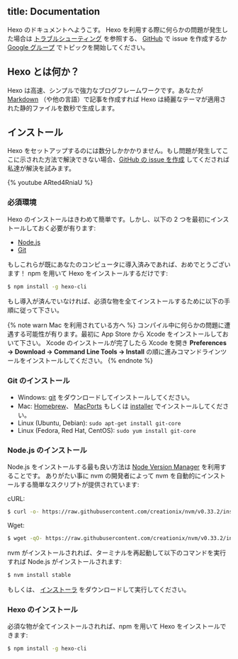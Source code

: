 title: Documentation
---
Hexo のドキュメントへようこす。 Hexo を利用する際に何らかの問題が発生した場合は [トラブルシューティング](troubleshooting.html) を参照する、 [GitHub](https://github.com/hexojs/hexo/issues) で issue を作成するか [Google グループ](https://groups.google.com/group/hexo) でトピックを開始してください。

## Hexo とは何か？

Hexo は高速、シンプルで強力なブログフレームワークです。あなたが [Markdown](http://daringfireball.net/projects/markdown/) （や他の言語）で記事を作成すれば Hexo は綺麗なテーマが適用された静的ファイルを数秒で生成します。

## インストール

Hexo をセットアップするのには数分しかかかりません。もし問題が発生してここに示された方法で解決できない場合、[GitHub の issue を作成](https://github.com/hexojs/hexo/issues) してくだされば私達が解決を試みます。

{% youtube ARted4RniaU %}

### 必須環境

Hexo のインストールはきわめて簡単です。しかし、以下の 2 つを最初にインストールしておく必要が有ります:

- [Node.js](http://nodejs.org/)
- [Git](http://git-scm.com/)

もしこれらが既にあなたのコンピュータに導入済みであれば、おめでとうございます！ npm を用いて Hexo をインストールするだけです:

``` bash
$ npm install -g hexo-cli
```

もし導入が済んでいなければ、必須な物を全てインストールするために以下の手順に従って下さい。

{% note warn Mac を利用されている方へ %}
コンパイル中に何らかの問題に遭遇する可能性が有ります。最初に App Store から Xcode をインストールしておいて下さい。 Xcode のインストールが完了したら Xcode を開き **Preferences -> Download -> Command Line Tools -> Install** の順に進みコマンドラインツールをインストールしてください。
{% endnote %}

### Git のインストール

- Windows: [git](https://git-scm.com/download/win) をダウンロードしてインストールしてください。
- Mac: [Homebrew](http://mxcl.github.com/homebrew/)、 [MacPorts](http://www.macports.org/) もしくは [installer](http://sourceforge.net/projects/git-osx-installer/) でインストールしてください。
- Linux (Ubuntu, Debian): `sudo apt-get install git-core`
- Linux (Fedora, Red Hat, CentOS): `sudo yum install git-core`

### Node.js のインストール

Node.js をインストールする最も良い方法は [Node Version Manager](https://github.com/creationix/nvm) を利用することです。
ありがたい事に nvm の開発者によって nvm を自動的にインストールする簡単なスクリプトが提供されています:

cURL:

``` bash
$ curl -o- https://raw.githubusercontent.com/creationix/nvm/v0.33.2/install.sh | bash
```

Wget:

``` bash
$ wget -qO- https://raw.githubusercontent.com/creationix/nvm/v0.33.2/install.sh | bash
```

nvm がインストールされれば、ターミナルを再起動して以下のコマンドを実行すれば Node.js がインストールされます:

``` bash
$ nvm install stable
```

もしくは、 [インストーラ](http://nodejs.org/) をダウンロードして実行してください。

### Hexo のインストール

必須な物が全てインストールされれば、npm を用いて Hexo をインストールできます:

``` bash
$ npm install -g hexo-cli
```

